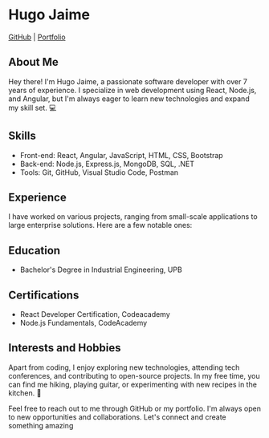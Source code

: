 # Hugo Jaime
[GitHub](https://github.com/hugojaimeb) | [Portfolio](https://hugojaimedev.com/)

## About Me
Hey there! I'm Hugo Jaime, a passionate software developer with over 7 years of experience. I specialize in web development using React, Node.js, and Angular, but I'm always eager to learn new technologies and expand my skill set. 💻

## Skills
- Front-end: React, Angular, JavaScript, HTML, CSS, Bootstrap
- Back-end: Node.js, Express.js, MongoDB, SQL, .NET
- Tools: Git, GitHub, Visual Studio Code, Postman

## Experience
I have worked on various projects, ranging from small-scale applications to large enterprise solutions. Here are a few notable ones:


## Education
- Bachelor's Degree in Industrial Engineering, UPB

## Certifications
- React Developer Certification, Codeacademy
- Node.js Fundamentals, CodeAcademy

## Interests and Hobbies
Apart from coding, I enjoy exploring new technologies, attending tech conferences, and contributing to open-source projects. In my free time, you can find me hiking, playing guitar, or experimenting with new recipes in the kitchen. 🚀

Feel free to reach out to me through GitHub or my portfolio. I'm always open to new opportunities and collaborations. Let's connect and create something amazing
